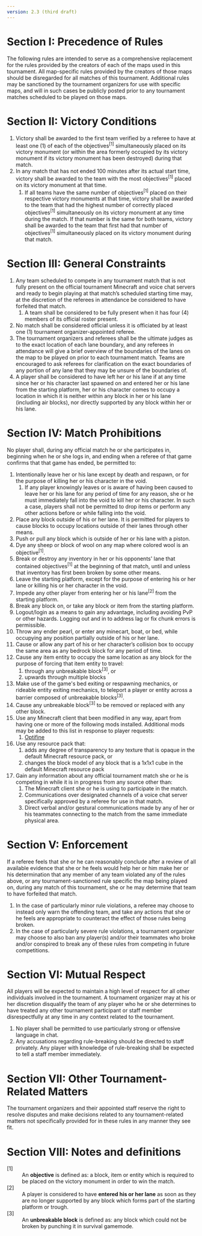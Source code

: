 ```yaml
---
version: 2.3 (third draft) 
---
```


# Section I: Precedence of Rules

The following rules are intended to serve as a comprehensive replacement for the rules provided by the creators of each of the maps used in this tournament. All map-specific rules provided by the creators of those maps should be disregarded for all matches of this tournament. Additional rules may be sanctioned by the tournament organizers for use with specific maps, and will in such cases be publicly posted prior to any tournament matches scheduled to be played on those maps.

# Section II: Victory Conditions

1. Victory shall be awarded to the first team verified by a referee to have at least one (1) of each of the objectives<sup>[1]</sup> simultaneously placed on its victory monument (or within the area formerly occupied by its victory monument if its victory monument has been destroyed) during that match.
2. In any match that has not ended 100 minutes after its actual start time, victory shall be awarded to the team with the most objectives<sup>[1]</sup> placed on its victory monument at that time.
    1. If all teams have the same number of objectives<sup>[1]</sup> placed on their respective victory monuments at that time, victory shall be awarded to the team that had the highest number of correctly placed objectives<sup>[1]</sup> simultaneously on its victory monument at any time during the match. If that number is the same for both teams, victory shall be awarded to the team that first had that number of objectives<sup>[1]</sup> simultaneously placed on its victory monument during that match.

# Section III: General Constraints

1. Any team scheduled to compete in any tournament match that is not fully present on the official tournament Minecraft and voice chat servers and ready to begin playing at that match’s scheduled starting time may, at the discretion of the referees in attendance be considered to have forfeited that match.
    1. A team shall be considered to be fully present when it has four (4) members of its official roster present.
2. No match shall be considered official unless it is officiated by at least one (1) tournament organizer-appointed referee.
3. The tournament organizers and referees shall be the ultimate judges as to the exact location of each lane boundary, and any referees in attendance will give a brief overview of the boundaries of the lanes on the map to be played on prior to each tournament match. Teams are encouraged to ask referees for clarification on the exact boundaries of any portion of any lane that they may be unsure of the boundaries of.
4. A player shall be considered to have left her or his lane if at any time since her or his character last spawned on and entered her or his lane from the starting platform, her or his character comes to occupy a location in which it is neither within any block in her or his lane (including air blocks), nor directly supported by any block within her or his lane.

# Section IV: Match Prohibitions

No player shall, during any official match he or she participates in, beginning when he or she logs in, and ending when a referee of that game confirms that that game has ended, be permitted to:

1. Intentionally leave her or his lane except by death and respawn, or for the purpose of killing her or his character in the void.
    1. If any player knowingly leaves or is aware of having been caused to leave her or his lane for any period of time for any reason, she or he must immediately fall into the void to kill her or his character. In such a case, players shall not be permitted to drop items or perform any other actions before or while falling into the void.
2. Place any block outside of his or her lane. It is permitted for players to cause blocks to occupy locations outside of their lanes through other means.
3. Push or pull any block which is outside of her or his lane with a piston.
4. Dye any sheep or block of wool on any map where colored wool is an objective<sup>[1]</sup>.
5. Break or destroy any inventory in her or his opponents' lane that contained objectives<sup>[1]</sup> at the beginning of that match, until and unless that inventory has first been broken by some other means.
6. Leave the starting platform, except for the purpose of entering his or her lane or killing his or her character in the void.
7. Impede any other player from entering her or his lane<sup>[2]</sup> from the starting platform.
8. Break any block on, or take any block or item from the starting platform.
9. Logout/login as a means to gain any advantage, including avoiding PvP or other hazards. Logging out and in to address lag or fix chunk errors is permissible.
10. Throw any ender pearl, or enter any minecart, boat, or bed, while occupying any position partially outside of his or her lane.
11. Cause or allow any part of his or her character’s collision box to occupy the same area as any bedrock block for any period of time. 
12. Cause any item entity to occupy the same location as any block for the purpose of forcing that item entity to travel:
    1. through any unbreakable block<sup>[3]</sup>, or
    2. upwards through multiple blocks
13. Make use of the game's bed exiting or respawning mechanics, or rideable entity exiting mechanics, to teleport a player or entity across a barrier composed of unbreakable blocks<sup>[3]</sup>.
14. Cause any unbreakable block<sup>[3]</sup> to be removed or replaced with any other block.
15. Use any Minecraft client that been modified in any way, apart from having one or more of the following mods installed. Additional mods may be added to this list in response to player requests:
    1. [Optifine](http://www.minecraftforum.net/forums/mapping-and-modding/minecraft-mods/1272953-optifine-hd-a4-fps-boost-hd-textures-aa-af-and)
16. Use any resource pack that:
    1. adds any degree of transparency to any texture that is opaque in the default Minecraft resource pack, or
    2. changes the block model of any block that is a 1x1x1 cube in the default Minecraft resource pack
17. Gain any information about any official tournament match she or he is competing in while it is in progress from any source other than:
    1. The Minecraft client she or he is using to participate in the match.
    2. Communications over designated channels of a voice chat server specifically approved by a referee for use in that match.
    3. Direct verbal and/or gestural communications made by any of her or his teammates connecting to the match from the same immediate physical area.

# Section V: Enforcement

If a referee feels that she or he can reasonably conclude after a review of all available evidence that she or he feels would help her or him make her or his determination that any member of any team violated any of the rules above, or any tournament-sanctioned rule specific the map being played on, during any match of this tournament, she or he may determine that team to have forfeited that match.

1. In the case of particularly minor rule violations, a referee may choose to instead only warn the offending team, and take any actions that she or he feels are appropriate to counteract the effect of those rules being broken.
2. In the case of particularly severe rule violations, a tournament organizer may choose to also ban any player(s) and/or their teammates who broke and/or conspired to break any of these rules from competing in future competitions.

# Section VI: Mutual Respect

All players will be expected to maintain a high level of respect for all other individuals involved in the tournament. A tournament organizer may at his or her discretion disqualify the team of any player who he or she determines to have treated any other tournament participant or staff member disrespectfully at any time in any context related to the tournament.

1. No player shall be permitted to use particularly strong or offensive language in chat.
2. Any accusations regarding rule-breaking should be directed to staff privately. Any player with knowledge of rule-breaking shall be expected to tell a staff member immediately.

# Section VII: Other Tournament-Related Matters

The tournament organizers and their appointed staff reserve the right to resolve disputes and make decisions related to any tournament-related matters not specifically provided for in these rules in any manner they see fit.

# Section VIII: Notes and definitions

<dl>
<dt>[1]</dt><dd>An <strong>objective</strong> is defined as: a block, item or entity which is required to be placed on the victory monument in order to win the match.</dd>
<dt>[2]</dt><dd>A player is considered to have <strong>entered his or her lane</strong> as soon as they are no longer supported by any block which forms part of the starting platform or trough.</dd>
<dt>[3]</dt><dd>An <strong>unbreakable block</strong> is defined as: any block which could not be broken by punching it in survival gamemode.</dd>
</dl>
